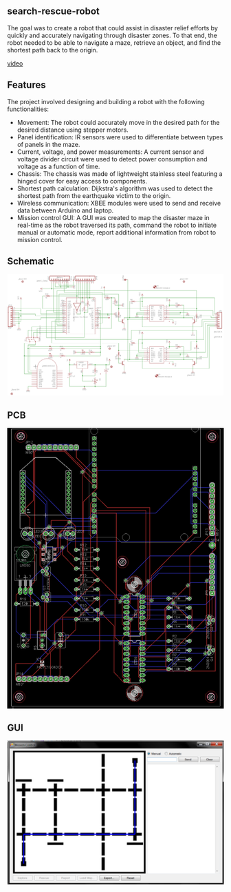 ## search-rescue-robot
The goal was to create a robot that could assist in disaster relief efforts by quickly and accurately navigating through disaster zones. To that end, the robot needed to be able to navigate a maze, retrieve an object, and find the shortest path back to the origin.

[video](https://youtu.be/GNuyD7eQRL8)

## Features
The project involved designing and building a robot with the following functionalities:
- Movement: The robot could accurately move in the desired path for the desired distance using stepper motors.
- Panel identification: IR sensors were used to differentiate between types of panels in the maze.
- Current, voltage, and power measurements: A current sensor and voltage divider circuit were used to detect power consumption and voltage as a function of time.
- Chassis: The chassis was made of lightweight stainless steel featuring a hinged cover for easy access to components.
- Shortest path calculation: Dijkstra's algorithm was used to detect the shortest path from the earthquake victim to the origin.
- Wireless communication: XBEE modules were used to send and receive data between Arduino and laptop.
- Mission control GUI: A GUI was created to map the disaster maze in real-time as the robot traversed its path, command the robot to initiate manual or automatic mode, report additional information from robot to mission control.

## Schematic
![schematic](https://github.com/PeterSHua/search-rescue-robot/blob/main/img/schematic.png?raw=true)

## PCB
![pcb](https://github.com/PeterSHua/search-rescue-robot/blob/main/img/pcb.png?raw=true)

## GUI
![gui](https://github.com/PeterSHua/search-rescue-robot/blob/main/img/gui.png?raw=true)
